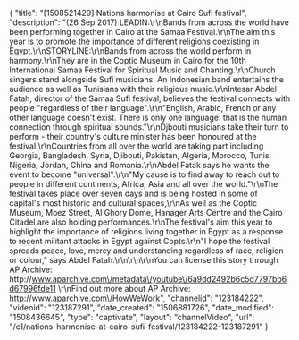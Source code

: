 {
    "title": "[1508521429] Nations harmonise at Cairo Sufi festival",
    "description": "(26 Sep 2017) LEADIN:\r\nBands from across the world have been performing together in Cairo at the Samaa Festival.\r\nThe aim this year is to promote the importance of different religions coexisting in Egypt.\r\nSTORYLINE:\r\nBands from across the world perform in harmony.\r\nThey are in the Coptic Museum in Cairo for the 10th International Samaa Festival for Spiritual Music and Chanting.\r\nChurch singers stand alongside Sufi musicians. An Indonesian band entertains the audience as well as Tunisians with their religious music.\r\nIntesar Abdel Fatah, director of the Samaa Sufi festival, believes the festival connects with people \"regardless of their language\".\r\n\"English, Arabic, French or any other language doesn't exist. There is only one language: that is the human connection through spiritual sounds.\"\r\nDjbouti musicians take their turn to perform - their country's culture minister has been honoured at the festival.\r\nCountries from all over the world are taking part including Georgia, Bangladesh, Syria, Djibouti, Pakistan, Algeria, Morocco, Tunis, Nigeria, Jordan, China and Romania.\r\nAbdel Fatak says he wants the event to become \"universal\".\r\n\"My cause is to find away to reach out to people in different continents, Africa, Asia and all over the world.\"\r\nThe festival takes place over seven days and is being hosted in some of capital's most historic and cultural spaces,\r\nAs well as the Coptic Museum, Moez Street, Al Ghory Dome, Hanager Arts Centre and the Cairo Citadel are also holding performances.\r\nThe festival's aim this year to highlight the importance of religions living together in Egypt as a response to recent militant attacks in Egypt against Copts.\r\n\"I hope the festival spreads peace, love, mercy and understanding regardless of race, religion or colour,\" says Abdel Fatah.\r\n\r\n\r\nYou can license this story through AP Archive: http:\/\/www.aparchive.com\/metadata\/youtube\/6a9dd2492b6c5d7797bb6d67996fde11 \r\nFind out more about AP Archive: http:\/\/www.aparchive.com\/HowWeWork",
    "channelid": "123184222",
    "videoid": "123187291",
    "date_created": "1506881726",
    "date_modified": "1508436645",
    "type": "captivate",
    "layout": "channelVideo",
    "url": "\/c1\/nations-harmonise-at-cairo-sufi-festival\/123184222-123187291"
}